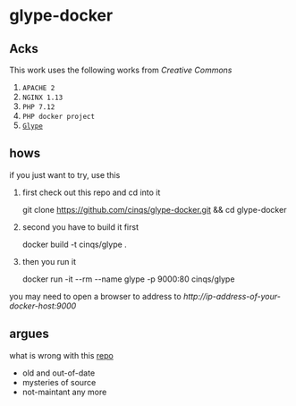 # glype-docker

## Acks
This work uses the following works from *Creative Commons*

1. `APACHE 2`
2. `NGINX 1.13`
3. `PHP 7.12`
4. `PHP docker project`
5. [`Glype`](https://sourceforge.net/projects/glypeproxy/)


## hows

if you just want to try, use this

1. first check out this repo and cd into it

    git clone https://github.com/cinqs/glype-docker.git && cd glype-docker

2. second you have to build it first

    docker build -t cinqs/glype .

3. then you run it

    docker run -it --rm --name glype -p 9000:80 cinqs/glype
    
you may need to open a browser to address to *http://ip-address-of-your-docker-host:9000*

## argues

what is wrong with this [repo](https://hub.docker.com/r/frankzhang/glype/)

* old and out-of-date
* mysteries of source
* not-maintant any more
